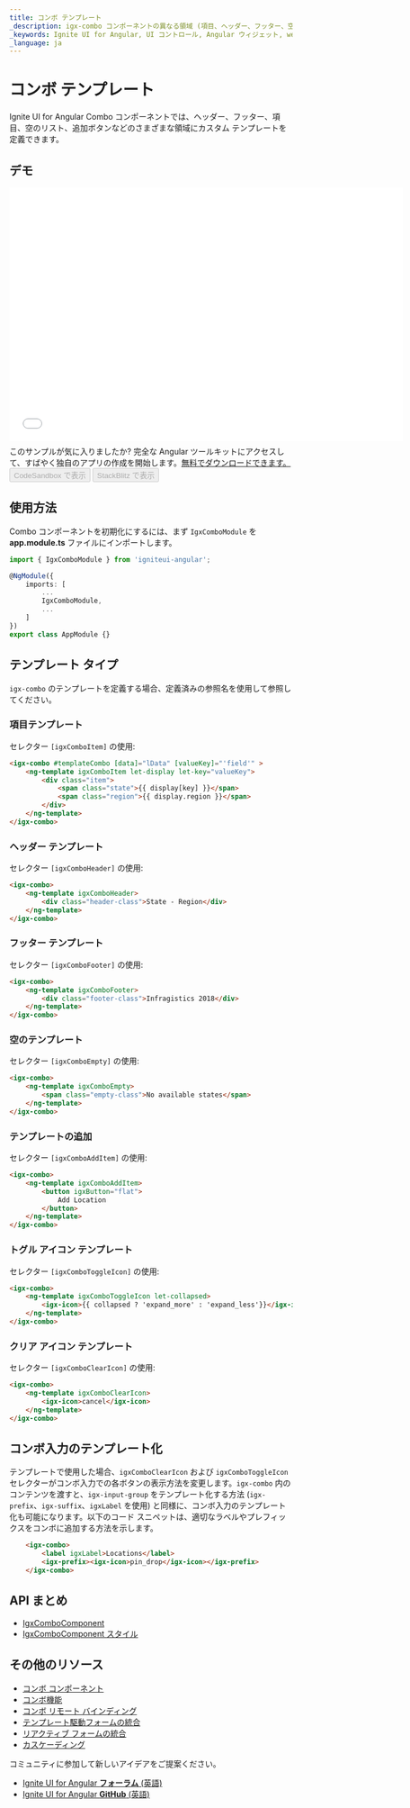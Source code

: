 ```yaml
---
title: コンボ テンプレート
_description: igx-combo コンポーネントの異なる領域 (項目、ヘッダー、フッター、空リスト、ボタンの追加) にカスタム テンプレートを定義できます。
_keywords: Ignite UI for Angular, UI コントロール, Angular ウィジェット, web ウィジェット, UI ウィジェット, Angular, ネイティブ Angular コンポーネント スイート, ネイティブ Angular コントロール, ネイティブ Angular コンポーネント ライブラリ, Angular Combo コンポーネント,  Angular テンプレート, Angular Combo テンプレート
_language: ja
---
```


# コンボ テンプレート
<p class="highlight">
Ignite UI for Angular Combo コンポーネントでは、ヘッダー、フッター、項目、空のリスト、追加ボタンなどのさまざまな領域にカスタム テンプレートを定義できます。
</p>

## デモ

<div class="sample-container loading" style="height: 450px;">
    <iframe id="combo-templates-sample" frameborder="0" seamless="" width="700px" height="100%" src="{environment:demosBaseUrl}/lists/combo-template" onload="onSampleIframeContentLoaded(this);"></iframe>
</div>
<p style="margin: 0;padding-top: 0.5rem">このサンプルが気に入りましたか? 完全な Angular ツールキットにアクセスして、すばやく独自のアプリの作成を開始します。<a class="no-external-icon mchNoDecorate trackCTA" target="_blank" href="https://www.infragistics.com/products/ignite-ui-angular/download" data-xd-ga-action="Download" data-xd-ga-label="Ignite UI for Angular">無料でダウンロードできます。</a></p>
<div>
<button data-localize="codesandbox" disabled class="codesandbox-btn" data-iframe-id="combo-templates-sample" data-demos-base-url="{environment:demosBaseUrl}">CodeSandbox で表示</button>
<button data-localize="stackblitz" disabled class="stackblitz-btn" data-iframe-id="combo-templates-sample" data-demos-base-url="{environment:demosBaseUrl}">StackBlitz で表示</button>
</div>

## 使用方法
Combo コンポーネントを初期化にするには、まず `IgxComboModule` を **app.module.ts**  ファイルにインポートします。

```typescript
import { IgxComboModule } from 'igniteui-angular';

@NgModule({
    imports: [
        ...
        IgxComboModule,
        ...
    ]
})
export class AppModule {}
```

## テンプレート タイプ
`igx-combo` のテンプレートを定義する場合、定義済みの参照名を使用して参照してください。

### 項目テンプレート
セレクター `[igxComboItem]` の使用:

```html
<igx-combo #templateCombo [data]="lData" [valueKey]="'field'" >
    <ng-template igxComboItem let-display let-key="valueKey">
        <div class="item">
            <span class="state">{{ display[key] }}</span>
            <span class="region">{{ display.region }}</span>
        </div>
    </ng-template>
</igx-combo>
```

### ヘッダー テンプレート
セレクター `[igxComboHeader]` の使用:

```html
<igx-combo>
    <ng-template igxComboHeader>
        <div class="header-class">State - Region</div>
    </ng-template>
</igx-combo>
```

### フッター テンプレート
セレクター `[igxComboFooter]` の使用:

```html
<igx-combo>
    <ng-template igxComboFooter>
        <div class="footer-class">Infragistics 2018</div>
    </ng-template>
</igx-combo>
```

### 空のテンプレート
セレクター `[igxComboEmpty]` の使用:

```html
<igx-combo>
    <ng-template igxComboEmpty>
        <span class="empty-class">No available states</span>
    </ng-template>
</igx-combo>
```

### テンプレートの追加
セレクター `[igxComboAddItem]` の使用:

```html
<igx-combo>
    <ng-template igxComboAddItem>
        <button igxButton="flat">
            Add Location
        </button>
    </ng-template>
</igx-combo>
```

### トグル アイコン テンプレート
セレクター `[igxComboToggleIcon]` の使用:

```html
<igx-combo>
    <ng-template igxComboToggleIcon let-collapsed>
        <igx-icon>{{ collapsed ? 'expand_more' : 'expand_less'}}</igx-icon>
    </ng-template>
</igx-combo>
```

### クリア アイコン テンプレート
セレクター `[igxComboClearIcon]` の使用:

```html
<igx-combo>
    <ng-template igxComboClearIcon>
        <igx-icon>cancel</igx-icon>
    </ng-template>
</igx-combo>
```

## コンボ入力のテンプレート化
テンプレートで使用した場合、`igxComboClearIcon` および `igxComboToggleIcon` セレクターがコンボ入力での各ボタンの表示方法を変更します。`igx-combo` 内のコンテンツを渡すと、`igx-input-group` をテンプレート化する方法 (`igx-prefix`、`igx-suffix`、`igxLabel` を使用) と同様に、コンボ入力のテンプレート化も可能になります。以下のコード スニペットは、適切なラベルやプレフィックスをコンボに追加する方法を示します。

```html
    <igx-combo>
        <label igxLabel>Locations</label>
        <igx-prefix><igx-icon>pin_drop</igx-icon></igx-prefix>
    </igx-combo>
```

## API まとめ
<div class="divider--half"></div>

* [IgxComboComponent]({environment:angularApiUrl}/classes/igxcombocomponent.html) 
* [IgxComboComponent スタイル]({environment:sassApiUrl}/index.html#function-igx-combo-theme)

## その他のリソース
<div class="divider--half"></div>

* [コンボ コンポーネント](combo.md)
* [コンボ機能](combo-features.md)
* [コンボ リモート バインディング](combo-remote.md)
* [テンプレート駆動フォームの統合](input-group.md)
* [リアクティブ フォームの統合](input-group-reactive-forms.md)
* [カスケーディング](combo-cascading.md)

コミュニティに参加して新しいアイデアをご提案ください。

* [Ignite UI for Angular **フォーラム** (英語)](https://www.infragistics.com/community/forums/f/ignite-ui-for-angular)
* [Ignite UI for Angular **GitHub** (英語)](https://github.com/IgniteUI/igniteui-angular)